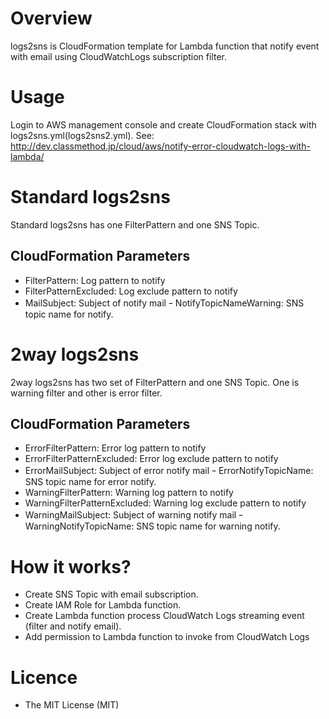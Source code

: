 # Overview
logs2sns is CloudFormation template for Lambda function 
that notify event with email using CloudWatchLogs subscription filter.

# Usage
Login to AWS management console and create CloudFormation stack with logs2sns.yml(logs2sns2.yml).
See: http://dev.classmethod.jp/cloud/aws/notify-error-cloudwatch-logs-with-lambda/ 

# Standard logs2sns
Standard logs2sns has one FilterPattern and one SNS Topic.

## CloudFormation Parameters
- FilterPattern: Log pattern to notify
- FilterPatternExcluded: Log exclude pattern to notify
- MailSubject: Subject of notify mail
ｰ NotifyTopicNameWarning: SNS topic name for notify.

# 2way logs2sns
2way logs2sns has two set of FilterPattern and one SNS Topic.
One is warning filter and other is error filter.

## CloudFormation Parameters
- ErrorFilterPattern: Error log pattern to notify
- ErrorFilterPatternExcluded: Error log exclude pattern to notify
- ErrorMailSubject: Subject of error notify mail
ｰ ErrorNotifyTopicName: SNS topic name for error notify.
- WarningFilterPattern: Warning log pattern to notify
- WarningFilterPatternExcluded: Warning log exclude pattern to notify
- WarningMailSubject: Subject of warning notify mail
ｰ WarningNotifyTopicName: SNS topic name for warning notify.

# How it works?
- Create SNS Topic with email subscription.
- Create IAM Role for Lambda function.
- Create Lambda function process CloudWatch Logs streaming event (filter and notify email).
- Add permission to Lambda function to invoke from CloudWatch Logs

# Licence
- The MIT License (MIT)

